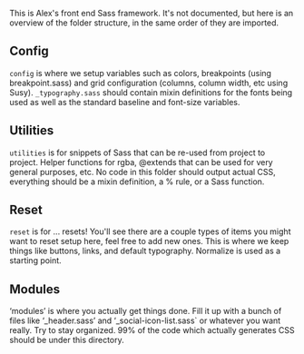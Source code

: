 This is Alex's front end Sass framework. It's not documented, but here is
an overview of the folder structure, in the same order of they are imported.

## Config
`config` is where we setup variables such as colors, breakpoints (using
breakpoint.sass) and grid configuration (columns, column width, etc using
Susy). `_typography.sass` should contain mixin definitions for the fonts being
used as well as the standard baseline and font-size variables.

## Utilities
`utilities` is for snippets of Sass that can be re-used from project to
project. Helper functions for rgba, @extends that can be used for very general
purposes, etc. No code in this folder should output actual CSS, everything
should be a mixin definition, a % rule, or a Sass function.

## Reset
`reset` is for ... resets! You'll see there are a couple types of items you
might want to reset setup here, feel free to add new ones. This is where we
keep things like buttons, links, and default typography. Normalize is used as a
starting point.

## Modules
‘modules’ is where you actually get things done. Fill it up with a bunch of
files like ‘_header.sass’ and ‘_social-icon-list.sass` or whatever you want
really. Try to stay organized. 99% of the code which actually generates CSS
should be under this directory.
